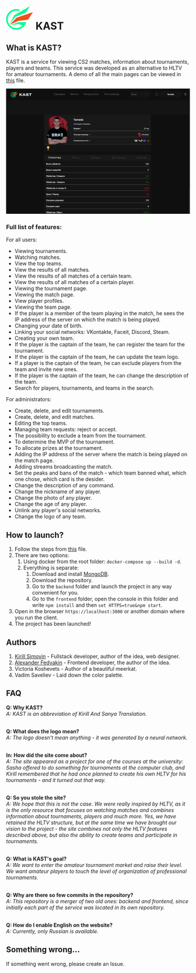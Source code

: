 # ![KAST logo](https://github.com/Tamada4a/KAST/blob/main/frontend/public/kast.svg) KAST

## What is KAST?
KAST is a service for viewing CS2 matches, information about tournaments, players and teams. This service was developed as an alternative to HLTV for amateur tournaments.
A demo of all the main pages can be viewed in <a href="https://github.com/Tamada4a/KAST/blob/main/docs/en/PagesDemo.md ">this</a> file.

![Player Profile](https://github.com/Tamada4a/KAST/blob/main/assets/1.%20Player%20profile.png)

### Full list of features:
For all users:<ul>
<li>Viewing tournaments.</li>
<li>Watching matches.</li>
<li>View the top teams.</li>
<li>View the results of all matches.</li>
<li>View the results of all matches of a certain team.</li>
<li>View the results of all matches of a certain player.</li>
<li>Viewing the tournament page.</li>
<li>Viewing the match page.</li>
<li>View player profiles.</li>
<li>Viewing the team page.</li>
<li>If the player is a member of the team playing in the match, he sees the IP address of the server on which the match is being played.</li>
<li>Changing your date of birth.</li>
<li>Linking your social networks: VKontakte, Faceit, Discord, Steam.</li>
<li>Creating your own team.</li>
<li>If the player is the captain of the team, he can register the team for the tournament.</li>
<li>If the player is the captain of the team, he can update the team logo.</li>
<li>If a player is the captain of the team, he can exclude players from the team and invite new ones.</li>
<li>If the player is the captain of the team, he can change the description of the team.</li>
<li>Search for players, tournaments, and teams in the search.</li>
</ul>

For administrators:<ul>
<li>Create, delete, and edit tournaments.</li>
<li>Create, delete, and edit matches.</li>
<li>Editing the top teams.</li>
<li>Managing team requests: reject or accept.</li>
<li>The possibility to exclude a team from the tournament.</li>
<li>To determine the MVP of the tournament.</li>
<li>To allocate prizes at the tournament.</li>
<li>Adding the IP address of the server where the match is being played on the match page.</li>
<li>Adding streams broadcasting the match.</li>
<li>Set the peaks and bans of the match - which team banned what, which one chose, which card is the desider.</li>
<li>Change the description of any command.</li>
<li>Change the nickname of any player.</li>
<li>Change the photo of any player.</li>
<li>Change the age of any player.</li>
<li>Unlink any player's social networks.</li>
<li>Change the logo of any team.</li>
</ul>

## How to launch?
1. Follow the steps from <a href="https://github.com/Tamada4a/KAST/blob/main/docs/en/BeforeStart.md">this</a> file.
2. There are two options:
   1. Using docker from the root folder: `docker-compose up --build -d`.
   2. Everything is separate:
      1. Download and install <a href="https://www.mongodb.com/">MongoDB</a>.
      2. Download the repository.
      3. Go to the `backend` folder and launch the project in any way convenient for you.
      4. Go to the `frontend` folder, open the console in this folder and write `npm install` and then `set HTTPS=true&npm start`.
3. Open in the browser `https://localhost:3000` or another domain where you run the client.
4. The project has been launched!

## Authors
1. <a href="https://github.com/Tamada4a">Kirill Simovin</a> - Fullstack developer, author of the idea, web designer.
2. <a href="https://github.com/ugly4">Alexander Fedyakin</a> - Frontend developer, the author of the idea.
3. Victoria Koshevets - Author of a beautiful meerkat.
4. Vadim Saveliev - Laid down the color palette.

## FAQ
<b>Q: Why KAST?</b>  
<i>A: KAST is an abbreviation of Kirill And Sanya Translation.</i><br></br>

<b>Q: What does the logo mean?</b>  
<i>A: The logo doesn't mean anything - it was generated by a neural network.</i><br></br>

<b>In: How did the site come about?</b>  
<i>A: The site appeared as a project for one of the courses at the university: Sasha offered to do something for tournaments at the computer club, and Kirill remembered that he had once planned to create his own HLTV for his tournaments - and it turned out that way.</i><br></br>

<b>Q: So you stole the site?</b>  
<i>A: We hope that this is not the case. We were really inspired by HLTV, as it is the only resource that focuses on watching matches and combines information about tournaments, players and much more. Yes, we have retained the HLTV structure, but at the same time we have brought our vision to the project - the site combines not only the HLTV features described above, but also the ability to create teams and participate in tournaments.</i><br></br>

<b>Q: What is KAST's goal?</b>  
<i>A: We want to enter the amateur tournament market and raise their level. We want amateur players to touch the level of organization of professional tournaments.</i><br></br>

<b>Q: Why are there so few commits in the repository?</b>  
<i>A: This repository is a merger of two old ones: backend and frontend, since initially each part of the service was located in its own repository.</i><br></br>

<b>Q: How do I enable English on the website?</b>  
<i>A: Currently, only Russian is available.</i>

## Something wrong...
If something went wrong, please create an Issue.
